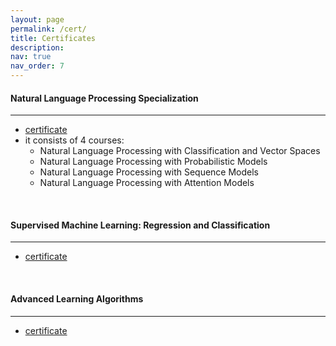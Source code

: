 ```yaml
---
layout: page
permalink: /cert/
title: Certificates
description: 
nav: true
nav_order: 7
---
```

#### **Natural Language Processing Specialization**
---
* [certificate](https://www.coursera.org/account/accomplishments/specialization/WC54MW8GSAEA)
* it consists of 4 courses:
  * Natural Language Processing with Classification and Vector Spaces
  * Natural Language Processing with Probabilistic Models
  * Natural Language Processing with Sequence Models
  * Natural Language Processing with Attention Models  
<br/>

#### **Supervised Machine Learning: Regression and Classification**
---
* [certificate](https://www.coursera.org/account/accomplishments/verify/H8UXPC5T3253)   
<br/>

#### **Advanced Learning Algorithms**
---
* [certificate](https://www.coursera.org/account/accomplishments/verify/ZDVG24P5U7DA)
